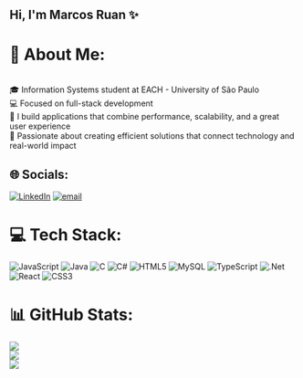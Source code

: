 ## Hi, I'm Marcos Ruan ✨


# 💫 About Me:
<br>🎓 Information Systems student at EACH - University of São Paulo<br>💻 Focused on full-stack development<br>🚀 I build applications that combine performance, scalability, and a great user experience<br>🔧 Passionate about creating efficient solutions that connect technology and real-world impact


## 🌐 Socials:
[![LinkedIn](https://img.shields.io/badge/LinkedIn-%230077B5.svg?logo=linkedin&logoColor=white)](https://linkedin.com/in/rmarcosdss) [![email](https://img.shields.io/badge/Email-D14836?logo=gmail&logoColor=white)](mailto:marcos.santos741e@gmail.com) 

# 💻 Tech Stack:
![JavaScript](https://img.shields.io/badge/javascript-%23323330.svg?style=for-the-badge&logo=javascript&logoColor=%23F7DF1E) ![Java](https://img.shields.io/badge/java-%23ED8B00.svg?style=for-the-badge&logo=openjdk&logoColor=white) ![C](https://img.shields.io/badge/c-%2300599C.svg?style=for-the-badge&logo=c&logoColor=white) ![C#](https://img.shields.io/badge/c%23-%23239120.svg?style=for-the-badge&logo=csharp&logoColor=white) ![HTML5](https://img.shields.io/badge/html5-%23E34F26.svg?style=for-the-badge&logo=html5&logoColor=white) ![MySQL](https://img.shields.io/badge/mysql-4479A1.svg?style=for-the-badge&logo=mysql&logoColor=white) ![TypeScript](https://img.shields.io/badge/typescript-%23007ACC.svg?style=for-the-badge&logo=typescript&logoColor=white) ![.Net](https://img.shields.io/badge/.NET-5C2D91?style=for-the-badge&logo=.net&logoColor=white) ![React](https://img.shields.io/badge/react-%2320232a.svg?style=for-the-badge&logo=react&logoColor=%2361DAFB) ![CSS3](https://img.shields.io/badge/css3-%231572B6.svg?style=for-the-badge&logo=css3&logoColor=white)
# 📊 GitHub Stats:
![](https://github-readme-stats.vercel.app/api?username=rMarcosDSS&theme=midnight-purple&hide_border=false&include_all_commits=true&count_private=true)<br/>
![](https://nirzak-streak-stats.vercel.app/?user=rMarcosDSS&theme=midnight-purple&hide_border=false)<br/>
![](https://github-readme-stats.vercel.app/api/top-langs/?username=rMarcosDSS&theme=midnight-purple&hide_border=false&include_all_commits=true&count_private=true&layout=compact)

<!-- Proudly created with GPRM ( https://gprm.itsvg.in ) -->
